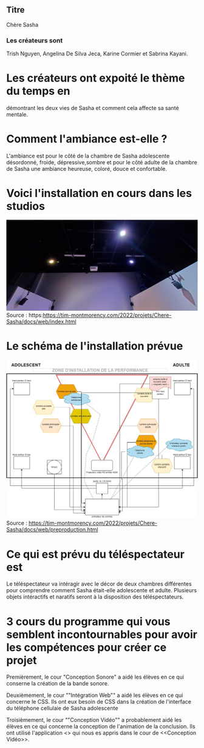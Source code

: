 
## Titre
Chère Sasha

### Les créateurs sont 
Trish Nguyen, Angelina De Silva Jeca, Karine Cormier et Sabrina Kayani.

# Les créateurs ont expoité le thème du temps en
démontrant les deux vies de Sasha et comment cela affecte sa santé mentale. 

# Comment l'ambiance est-elle ?
L'ambiance est pour le côté de la chambre de Sasha adolescente désordonné, froide, dépressive,sombre et pour le côté adulte de la chambre de Sasha une ambiance heureuse, coloré, douce et confortable.

# Voici l'installation en cours dans les studios 
![installation](media/installation.jpg)
Source : https:https://tim-montmorency.com/2022/projets/Chere-Sasha/docs/web/index.html

# Le schéma de l'installation prévue
![plantation](media/plantation_01.jpg)
Source : https://tim-montmorency.com/2022/projets/Chere-Sasha/docs/web/preproduction.html

# Ce qui est prévu du téléspectateur est
Le téléspectateur va intéragir avec le décor de deux chambres différentes pour comprendre comment Sasha était-elle adolescente et adulte. Plusieurs objets intéractifs et naratifs seront à la disposition des téléspectateurs.

# 3 cours du programme qui vous semblent incontournables pour avoir les compétences pour créer ce projet
Premièrement, le cour "Conception Sonore" a aidé les élèves en ce qui conserne la création de la bande sonore.

  Deuxièmement, le cour ""Intégration Web"" a aidé les élèves en ce qui concerne le CSS. Ils ont eux besoin de CSS dans la création de l'interface du téléphone cellulaie de Sasha adolescente

  Troisièmement, le cour ""Conception Vidéo"" a probablement aidé les élèves en ce qui concerne la conception de l'animation de la conclusion. Ils ont utilisé l'application  <<DaVinci Resolve>> qui nous es appris dans le cour de  <<Conception Vidéo>>.   
